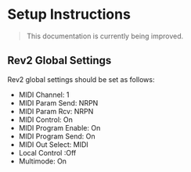 # Setup Instructions
> This documentation is currently being improved.

## Rev2 Global Settings
Rev2 global settings should be set as follows:

- MIDI Channel: 1
- MIDI Param Send: NRPN
- MIDI Param Rcv: NRPN
- MIDI Control: On
- MIDI Program Enable: On
- MIDI Program Send: On
- MIDI Out Select: MIDI
- Local Control :Off
- Multimode: On
